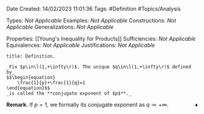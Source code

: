 <div class="topSpace"></div>

Date Created: 14/02/2023 11:01:36
Tags: #Definition #Topics/Analysis

Types: _Not Applicable_
Examples: _Not Applicable_
Constructions: _Not Applicable_
Generalizations: _Not Applicable_

Properties: [[Young's Inequality for Products]]
Sufficiencies: _Not Applicable_
Equivalences: _Not Applicable_
Justifications: _Not Applicable_

``` ad-Definition
title: Definition.

_Fix $p\in\l(1,+\infty\r)$. The unique $q\in\l(1,+\infty\r)$ defined by_
$$\begin{equation}
    \frac{1}{p}+\frac{1}{q}=1
\end{equation}$$
_is called the **conjugate exponent of $p$**._

```

**Remark.** If $p=1$, we formally its conjugate exponent as $q\coloneqq+\infty$.<span style="float:right;">$\blacklozenge$</span>
